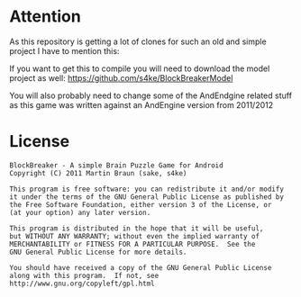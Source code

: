 Attention
=========
As this repository is getting a lot of clones for such an old and simple project I have to mention this:

If you want to get this to compile you will need to download the model project as well: 
https://github.com/s4ke/BlockBreakerModel

You will also probably need to change some of the AndEndgine related stuff as this game was written against an AndEngine version from 2011/2012
 
License
=======
    BlockBreaker - A simple Brain Puzzle Game for Android
    Copyright (C) 2011 Martin Braun (sake, s4ke)

    This program is free software: you can redistribute it and/or modify
    it under the terms of the GNU General Public License as published by
    the Free Software Foundation, either version 3 of the License, or
    (at your option) any later version.

    This program is distributed in the hope that it will be useful,
    but WITHOUT ANY WARRANTY; without even the implied warranty of
    MERCHANTABILITY or FITNESS FOR A PARTICULAR PURPOSE.  See the
    GNU General Public License for more details.

    You should have received a copy of the GNU General Public License
    along with this program.  If not, see http://www.gnu.org/copyleft/gpl.html
